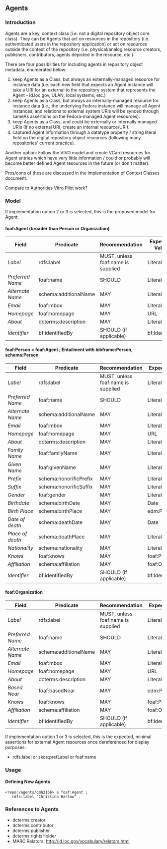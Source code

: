 
## Agents

### Introduction

Agents are a key, context class (i.e. not a digital repository object core class). They can be Agents that act on resources in the repository (i.e. authenticated users in the repository application) or act on resources outside the context of the repository (i.e. physical/analog resource creators, publishers, contributors, agents depicted in the resource, etc.).

There are four possibilities for including agents in repository object metadata, enumerated below:

1. keep Agents as a Class, but always an externally-managed resource for instance data (i.e. each new field that expects an Agent instance will take a URI for an external to the repository system that represents the Agent - id.loc.gov, ULAN, local systems, etc.)
2. keep Agents as a Class, but always an internally-managed resource for instance data (i.e., the underlying Fedora instance will manage all Agent instances, and relations to external system URIs will be synced through sameAs assertions on the Fedora-managed Agent resources).
3. keep Agents as a Class, and could be externally or internally managed URIs (if no external URI, create an internal resource/URI).
4. captured Agent information through a datatype property / string literal field on the digital repository object resources (following many repositories' current practice).

Another option: Follow the VIVO model and create VCard resources for Agent entries which have very little information / could or probably will become better defined Agent resources in the future (or don't matter).

Pros/cons of these are discussed in the Implementation of Context Classes document.

Compare to [Authorities Vitro Pilot](https://github.com/cul-it/lts-vitro-pilot/wiki#foafperson--madsrdfauthority) work?

### Model

If implementation option 2 or 3 is selected, this is the proposed model for Agent:

#### foaf:Agent (broader than Person or Organization)

| Field            | Predicate             | Recommendation                     | Expected Value |
| ---------------- | --------------------- | ---------------------------------- | -------------- |
| *Label*          | rdfs:label            | MUST, unless foaf:name is supplied | Literal        |
| *Preferred Name* | foaf:name             | SHOULD                             | Literal        |
| *Alternate Name* | schema:additionalName | MAY                                | Literal        |
| *Email*          | foaf:mbox             | MAY                                | Literal        |
| *Homepage*       | foaf:homepage         | MAY                                | URL            |
| *About*          | dcterms:description   | MAY                                | Literal        |
| *Identifier*     | bf:identifiedBy       | SHOULD (if applicable)             | bf:Identifier  |

#### foaf:Person < foaf:Agent ; Entailment with bibframe:Person, schema:Person

| Field            | Predicate              | Recommendation                     | Expected Value    |
| ---------------- | ---------------------- | ---------------------------------- | ----------------- |
| *Label*          | rdfs:label             | MUST, unless foaf:name is supplied | Literal           |
| *Preferred Name* | foaf:name              | SHOULD                             | Literal           |
| *Alternate Name* | schema:additionalName  | MAY                                | Literal           |
| *Email*          | foaf:mbox              | MAY                                | Literal           |
| *Homepage*       | foaf:homepage          | MAY                                | URL               |
| *About*          | dcterms:description    | MAY                                | Literal           |
| *Family Name*    | foaf:familyName        | MAY                                | Literal           |
| *Given Name*     | foaf:givenName         | MAY                                | Literal           |
| *Prefix*         | schema:honorificPrefix | MAY                                | Literal           |
| *Suffix*         | schema:honorificSuffix | MAY                                | Literal           |
| *Gender*         | foaf:gender            | MAY                                | Literal           |
| *Birthdate*      | schema:birthDate       | MAY                                | Date              |
| *Birth Place*    | schema:birthPlace      | MAY                                | edm:Place         |
| *Date of death*  | schema:deathDate       | MAY                                | Date              |
| *Place of death* | schema:deathPlace      | MAY                                | Literal           |
| *Nationality*    | schema:nationality     | MAY                                | Literal           |
| *Knows*          | foaf:knows             | MAY                                | foaf:Person       |
| *Affiliation*    | schema:affiliation     | MAY                                | foaf:Organization |
| *Identifier*     | bf:identifiedBy        | SHOULD (if applicable)             | bf:Identifier     |

#### foaf:Organization

| Field            | Predicate              | Recommendation                     | Expected Value    |
| ---------------- | ---------------------- | ---------------------------------- | ----------------- |
| *Label*          | rdfs:label             | MUST, unless foaf:name is supplied | Literal           |
| *Preferred Name* | foaf:name              | SHOULD                             | Literal           |
| *Alternate Name* | schema:additionalName  | MAY                                | Literal           |
| *Email*          | foaf:mbox              | MAY                                | Literal           |
| *Homepage*       | foaf:homepage          | MAY                                | URL               |
| *About*          | dcterms:description    | MAY                                | Literal           |
| *Based Near*     | foaf:basedNear         | MAY                                | edm:Place         |
| *Knows*          | foaf:knows             | MAY                                | foaf:Person       |
| *Affiliation*    | schema:affiliation     | MAY                                | foaf:Organization |
| *Identifier*     | bf:identifiedBy        | SHOULD (if applicable)             | bf:Identifier     |


If implementation option 1 or 3 is selected, this is the expected, minimal assertions for external Agent resources once dereferenced for display purposes:

 * rdfs:label or skos:prefLabel or foaf:name

### Usage

#### Defining New Agents

```
<repo:/agents/cmh2166> a foaf:Agent ;
   rdfs:label "Christina Harlow" .
```

### References to Agents

* dcterms:creator
* dcterms:contributor
* dcterms:publisher
* dcterms:rightsHolder
* MARC Relators: http://id.loc.gov/vocabulary/relators.html



